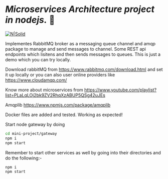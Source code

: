# _Microservices Architecture project in nodejs._ 🚀

[![N|Solid](https://nodejs.org/static/images/logo.svg)](https://nodejs.org/en/)

Implementes RabbitMQ broker as a messaging queue channel and amqp package to manage and send messages to channel.
Some REST api endpoints which lisitens and then sends messages to queues. 
This is just a demo which you can try locally.

Download rabbitMQ from https://www.rabbitmq.com/download.html and set it up locally or you can also user online providers like https://www.cloudamqp.com/

Know more about microservices from https://www.youtube.com/playlist?list=PLaLqLOj2bk9ZV2RhqXzABUP5QSg42uJEs

Amqplib https://www.npmjs.com/package/amqplib

Docker files are added and tested. Working as expected!


Start node gateway by doing
```sh
cd mini-project/gateway
npm i
npm start
```

Remember to start other services as well by going into their directories and do the following:-
```sh
npm i
npm start
````
